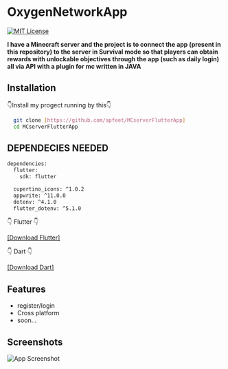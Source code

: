 
# OxygenNetworkApp
[![MIT License](https://img.shields.io/badge/License-MIT-green.svg)](https://choosealicense.com/licenses/mit/)

**I have a Minecraft server and the project is to connect the app (present in this repository) to the server in Survival mode so that players can obtain rewards with unlockable objectives through the app (such as daily login) all via API with a plugin for mc written in JAVA**



## Installation

👇Install my progect running by this👇

```bash
  git clone [https://github.com/apfeet/MCserverFlutterApp]
  cd MCserverFlutterApp

```
## DEPENDECIES NEEDED


```bash
dependencies:
  flutter:
    sdk: flutter

  cupertino_icons: ^1.0.2
  appwrite: ^11.0.0
  dotenv: ^4.1.0
  flutter_dotenv: ^5.1.0
```
👇 Flutter 👇

[[Download Flutter]](https://docs.flutter.dev/get-started/install)

👇 Dart 👇

[[Download Dart]](https://dart.dev/get-dart)


    
## Features

- register/login
- Cross platform
- soon...


## Screenshots

![App Screenshot](https://i2.paste.pics/458cc37da4d48506ff490095e2326e43.png?trs=34813ae051b37abebd214941acdbd9cddf2abcc9ab708cfc5254b261f14def8d)

